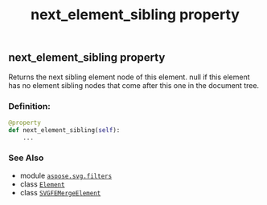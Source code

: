 ﻿---
title: next_element_sibling property
second_title: Aspose.SVG for Python via .NET API References
description: 
type: docs
weight: 700
url: /python-net/aspose.svg.filters/svgfemergeelement/next_element_sibling/
is_root: false
---

## next_element_sibling property


Returns the next sibling element node of this element. null if this element has no element sibling nodes that come after this one in the document tree.
### Definition:
```python
@property
def next_element_sibling(self):
    ...
```

### See Also
* module [`aspose.svg.filters`](../../)
* class [`Element`](/svg/python-net/aspose.svg.dom/element)
* class [`SVGFEMergeElement`](/svg/python-net/aspose.svg.filters/svgfemergeelement)
